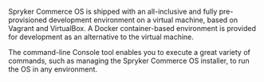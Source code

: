 Spryker Commerce OS is shipped with an all-inclusive and fully pre-provisioned development environment on a virtual machine, based on Vagrant and VirtualBox. A Docker container-based environment is provided for development as an alternative to the virtual machine.

The command-line Console tool enables you to execute a great variety of commands, such as managing the Spryker Commerce OS installer, to run the OS in any environment.